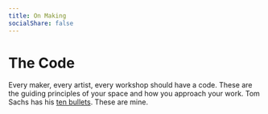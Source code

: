 ```yaml
---
title: On Making
socialShare: false
---
```


# The Code
Every maker, every artist, every workshop should have a code.  These are the guiding principles of your space and how you approach your work. Tom Sachs has his [ten bullets](http://tenbullets.com/).  These are mine.
<!--more-->
